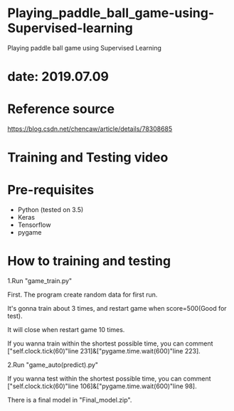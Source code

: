 # Playing_paddle_ball_game-using-Supervised-learning
Playing paddle ball game using Supervised Learning

# date: 2019.07.09

# Reference source
https://blog.csdn.net/chencaw/article/details/78308685

# Training and Testing video

# Pre-requisites
* Python (tested on 3.5)
* Keras
* Tensorflow
* pygame

# How to training and testing
1.Run "game_train.py"

First. The program create random data for first run.

It's gonna train about 3 times, and restart game when score=500(Good for test).

It will close when restart game 10 times.

If you wanna train within the shortest possible time, you can comment ["self.clock.tick(60)"line 231]&["pygame.time.wait(600)"line 223].

2.Run "game_auto(predict).py"

If you wanna test within the shortest possible time, you can comment ["self.clock.tick(60)"line 106]&["pygame.time.wait(600)"line 98].


There is a final model in "Final_model.zip".
